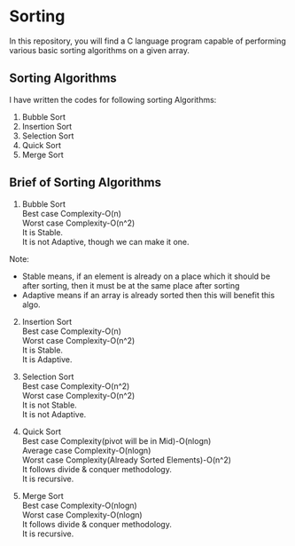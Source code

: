 Sorting
=======
In this repository, you will find a C language program capable of performing various basic sorting algorithms on a given array.      

Sorting Algorithms
------------------
I have written the codes for following sorting Algorithms:  
1. Bubble Sort  
2. Insertion Sort  
3. Selection Sort  
4. Quick Sort  
5. Merge Sort  

Brief of Sorting Algorithms
---------------------------
1. Bubble Sort  
Best case Complexity-O(n)  
Worst case Complexity-O(n^2)  
It is Stable.  
It is not Adaptive, though we can make it one.  
  
Note:  
* Stable means, if an element is already on a place which it should be after sorting, then it must be at the same place after sorting  
* Adaptive means if an array is already sorted then this will benefit this algo.  
  
2. Insertion Sort  
Best case Complexity-O(n)  
Worst case Complexity-O(n^2)  
It is Stable.  
It is Adaptive.  
  
3. Selection Sort  
Best case Complexity-O(n^2)  
Worst case Complexity-O(n^2)  
It is not Stable.  
It is not Adaptive.  
  
4. Quick Sort  
Best case Complexity(pivot will be in Mid)-O(nlogn)  
Average case Complexity-O(nlogn)  
Worst case Complexity(Already Sorted Elements)-O(n^2)  
It follows divide & conquer methodology.  
It is recursive.  
  
5. Merge Sort  
Best case Complexity-O(nlogn)  
Worst case Complexity-O(nlogn)  
It follows divide & conquer methodology.  
It is recursive.  
